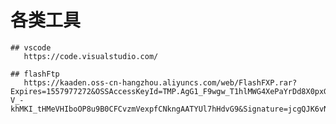 # 各类工具

    ## vscode
       https://code.visualstudio.com/

    ## flashFtp
       https://kaaden.oss-cn-hangzhou.aliyuncs.com/web/FlashFXP.rar?Expires=1557977272&OSSAccessKeyId=TMP.AgG1_F9wgw_T1hlMWG4XePaYrDd8X0pxGvrCZ_9LFFpMsvWI0Fqlzdq9ymYvADAtAhUA_-V_-khMKI_tHMeVHIboOP8u9B0CFCvzmVexpfCNkngAATYUl7hHdvG9&Signature=jcgQJK6vNUKwmbRGyvhEwuGxdzU%3D

